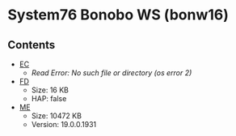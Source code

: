 # System76 Bonobo WS (bonw16)

## Contents

- [EC](./ec.rom)
  - *Read Error: No such file or directory (os error 2)*
- [FD](./fd.rom)
  - Size: 16 KB
  - HAP: false
- [ME](./me.rom)
  - Size: 10472 KB
  - Version: 19.0.0.1931
